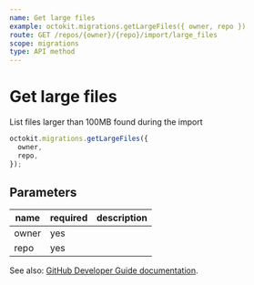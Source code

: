 ```yaml
---
name: Get large files
example: octokit.migrations.getLargeFiles({ owner, repo })
route: GET /repos/{owner}/{repo}/import/large_files
scope: migrations
type: API method
---
```


# Get large files

List files larger than 100MB found during the import

```js
octokit.migrations.getLargeFiles({
  owner,
  repo,
});
```

## Parameters

<table>
  <thead>
    <tr>
      <th>name</th>
      <th>required</th>
      <th>description</th>
    </tr>
  </thead>
  <tbody>
    <tr><td>owner</td><td>yes</td><td>

</td></tr>
<tr><td>repo</td><td>yes</td><td>

</td></tr>
  </tbody>
</table>

See also: [GitHub Developer Guide documentation](https://developer.github.com/v3/migrations/source_imports/#get-large-files).
